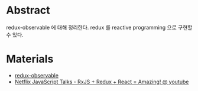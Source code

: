 # Abstract

redux-observable 에 대해 정리한다. redux 를 reactive programming 으로 구현할 수 있다. 

# Materials

* [redux-observable](https://redux-observable.js.org/)
* [Netflix JavaScript Talks - RxJS + Redux + React = Amazing! @ youtube](https://www.youtube.com/watch?v=AslncyG8whg)
